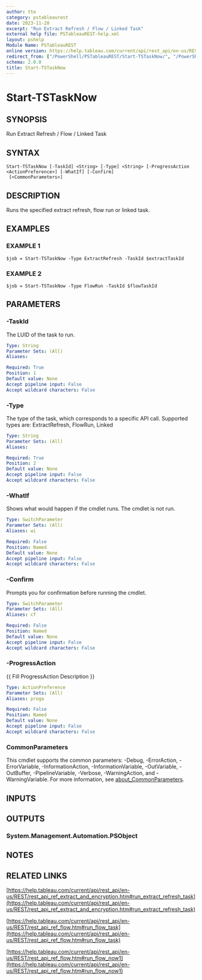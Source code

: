 ```yaml
---
author: tto
category: pstableaurest
date: 2023-11-28
excerpt: "Run Extract Refresh / Flow / Linked Task"
external help file: PSTableauREST-help.xml
layout: pshelp
Module Name: PSTableauREST
online version: https://help.tableau.com/current/api/rest_api/en-us/REST/rest_api_ref_extract_and_encryption.htm#run_extract_refresh_task
redirect_from: ["/PowerShell/PSTableauREST/Start-TSTaskNow/", "/PowerShell/PSTableauREST/start-tstasknow/", "/PowerShell/start-tstasknow/"]
schema: 2.0.0
title: Start-TSTaskNow
---
```


# Start-TSTaskNow

## SYNOPSIS
Run Extract Refresh / Flow / Linked Task

## SYNTAX

```
Start-TSTaskNow [-TaskId] <String> [-Type] <String> [-ProgressAction <ActionPreference>] [-WhatIf] [-Confirm]
 [<CommonParameters>]
```

## DESCRIPTION
Runs the specified extract refresh, flow run or linked task.

## EXAMPLES

### EXAMPLE 1
```
$job = Start-TSTaskNow -Type ExtractRefresh -TaskId $extractTaskId
```

### EXAMPLE 2
```
$job = Start-TSTaskNow -Type FlowRun -TaskId $flowTaskId
```

## PARAMETERS

### -TaskId
The LUID of the task to run.

```yaml
Type: String
Parameter Sets: (All)
Aliases:

Required: True
Position: 1
Default value: None
Accept pipeline input: False
Accept wildcard characters: False
```

### -Type
The type of the task, which corresponds to a specific API call.
Supported types are: ExtractRefresh, FlowRun, Linked

```yaml
Type: String
Parameter Sets: (All)
Aliases:

Required: True
Position: 2
Default value: None
Accept pipeline input: False
Accept wildcard characters: False
```

### -WhatIf
Shows what would happen if the cmdlet runs.
The cmdlet is not run.

```yaml
Type: SwitchParameter
Parameter Sets: (All)
Aliases: wi

Required: False
Position: Named
Default value: None
Accept pipeline input: False
Accept wildcard characters: False
```

### -Confirm
Prompts you for confirmation before running the cmdlet.

```yaml
Type: SwitchParameter
Parameter Sets: (All)
Aliases: cf

Required: False
Position: Named
Default value: None
Accept pipeline input: False
Accept wildcard characters: False
```

### -ProgressAction
{{ Fill ProgressAction Description }}

```yaml
Type: ActionPreference
Parameter Sets: (All)
Aliases: proga

Required: False
Position: Named
Default value: None
Accept pipeline input: False
Accept wildcard characters: False
```

### CommonParameters
This cmdlet supports the common parameters: -Debug, -ErrorAction, -ErrorVariable, -InformationAction, -InformationVariable, -OutVariable, -OutBuffer, -PipelineVariable, -Verbose, -WarningAction, and -WarningVariable. For more information, see [about_CommonParameters](http://go.microsoft.com/fwlink/?LinkID=113216).

## INPUTS

## OUTPUTS

### System.Management.Automation.PSObject
## NOTES

## RELATED LINKS

[https://help.tableau.com/current/api/rest_api/en-us/REST/rest_api_ref_extract_and_encryption.htm#run_extract_refresh_task](https://help.tableau.com/current/api/rest_api/en-us/REST/rest_api_ref_extract_and_encryption.htm#run_extract_refresh_task)

[https://help.tableau.com/current/api/rest_api/en-us/REST/rest_api_ref_flow.htm#run_flow_task](https://help.tableau.com/current/api/rest_api/en-us/REST/rest_api_ref_flow.htm#run_flow_task)

[https://help.tableau.com/current/api/rest_api/en-us/REST/rest_api_ref_flow.htm#run_flow_now1](https://help.tableau.com/current/api/rest_api/en-us/REST/rest_api_ref_flow.htm#run_flow_now1)

